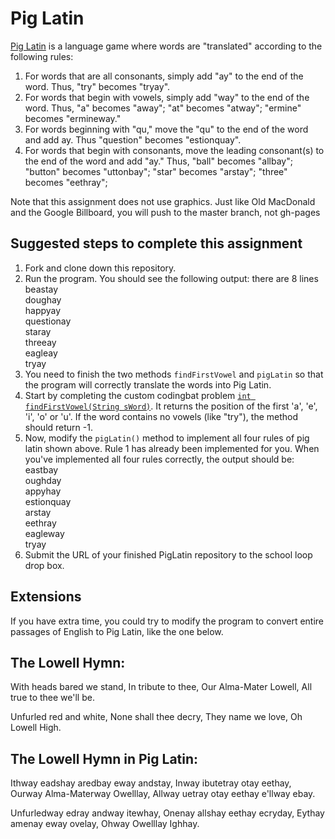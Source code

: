 Pig Latin
==================
[Pig Latin](http://en.wikipedia.org/wiki/Pig_Latin) is a language game where words are "translated" according to the following rules:  

1. For words that are all consonants, simply add "ay" to the end of the word. Thus, "try" becomes "tryay".  
2. For words that begin with vowels, simply add "way" to the end of the word. Thus, "a" becomes "away"; "at" becomes "atway"; "ermine" becomes "ermineway."  
3. For words beginning with "qu," move the "qu" to the end of the word and add ay. Thus "question" becomes "estionquay".  
4. For words that begin with consonants, move the leading consonant(s) to the end of the word and add "ay." Thus, "ball" becomes "allbay"; "button" becomes "uttonbay"; "star" becomes "arstay"; "three" becomes "eethray";  

Note that this assignment does not use graphics. Just like Old MacDonald and the Google Billboard, you will push to the master branch, not gh-pages

Suggested steps to complete this assignment
-------------------------------------------

1. Fork and clone down this repository.
2. Run the program. You should see the following output:
there are 8 lines  
beastay  
doughay  
happyay  
questionay  
staray  
threeay  
eagleay  
tryay  
3. You need to finish the two methods `findFirstVowel` and `pigLatin` so that the program will correctly translate the words into Pig Latin.
4. Start by completing the custom codingbat problem [`int findFirstVowel(String sWord)`](http://codingbat.com/prob/p200508?parent=/home/simona1@sfusd.edu). It returns the position of the first 'a', 'e', 'i', 'o' or 'u'. If the word contains no vowels (like "try"), the method should return -1.
5. Now, modify the `pigLatin()` method to implement all four rules of pig latin shown above. Rule 1 has already been implemented for you. When you've implemented all four rules correctly, the output should be:
eastbay  
oughday  
appyhay  
estionquay  
arstay  
eethray  
eagleway  
tryay  
6. Submit the URL of your finished PigLatin repository to the school loop drop box.

Extensions
----------

If you have extra time, you could try to modify the program to convert entire passages of English to Pig Latin, like the one below.

The Lowell Hymn:
----------------

With heads bared we stand, 
In tribute to thee, 
Our Alma-Mater Lowell, 
All true to thee we'll be. 

Unfurled red and white, 
None shall thee decry, 
They name we love, 
Oh Lowell High.

The Lowell Hymn in Pig Latin:
-----------------------------

Ithway eadshay aredbay eway andstay, 
Inway ibutetray otay eethay, 
Ourway Alma-Materway Owelllay, 
Allway uetray otay eethay e'llway ebay. 

Unfurledway edray andway itewhay, 
Onenay allshay eethay ecryday, 
Eythay amenay eway ovelay, 
Ohway Owelllay Ighhay.
